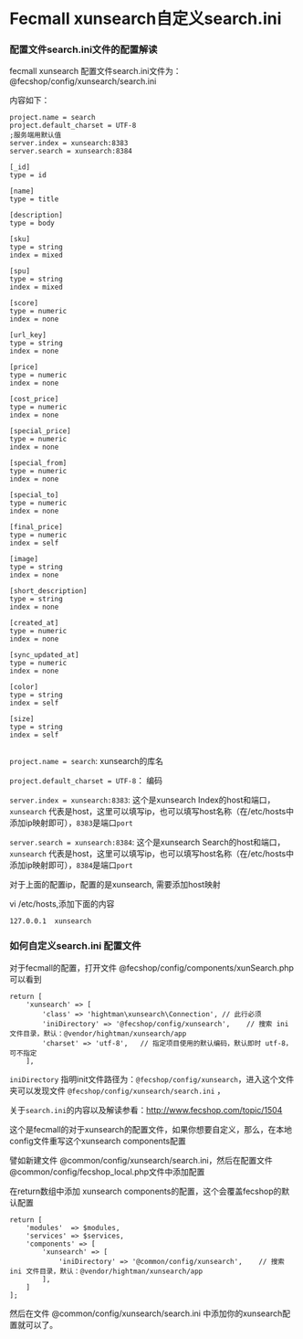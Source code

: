 Fecmall xunsearch自定义search.ini
===================


### 配置文件search.ini文件的配置解读

fecmall xunsearch 配置文件search.ini文件为： @fecshop/config/xunsearch/search.ini

内容如下：

```
project.name = search
project.default_charset = UTF-8
;服务端用默认值
server.index = xunsearch:8383
server.search = xunsearch:8384
 
[_id]
type = id
 
[name]
type = title

[description]
type = body
 
[sku]
type = string
index = mixed

[spu]
type = string
index = mixed

[score]
type = numeric
index = none

[url_key]
type = string
index = none

[price]
type = numeric
index = none

[cost_price]
type = numeric
index = none

[special_price]
type = numeric
index = none

[special_from]
type = numeric
index = none

[special_to]
type = numeric
index = none

[final_price]
type = numeric
index = self

[image]
type = string
index = none

[short_description]
type = string
index = none

[created_at]
type = numeric
index = none

[sync_updated_at]
type = numeric
index = none

[color]
type = string
index = self 

[size]
type = string
index = self 
 
```

`project.name = search`: xunsearch的库名

`project.default_charset = UTF-8`： 编码

`server.index = xunsearch:8383`: 这个是xunsearch Index的host和端口，`xunsearch` 代表是host，这里可以填写ip，也可以填写host名称（在/etc/hosts中添加ip映射即可），`8383`是端口`port`

`server.search = xunsearch:8384`: 这个是xunsearch Search的host和端口，`xunsearch` 代表是host，这里可以填写ip，也可以填写host名称（在/etc/hosts中添加ip映射即可），`8384`是端口`port`

对于上面的配置ip，配置的是xunsearch, 需要添加host映射

vi /etc/hosts,添加下面的内容

```
127.0.0.1  xunsearch
```


### 如何自定义search.ini 配置文件



对于fecmall的配置，打开文件 @fecshop/config/components/xunSearch.php 可以看到

```
return [
    'xunsearch' => [
        'class' => 'hightman\xunsearch\Connection', // 此行必须
        'iniDirectory' => '@fecshop/config/xunsearch',    // 搜索 ini 文件目录，默认：@vendor/hightman/xunsearch/app
        'charset' => 'utf-8',   // 指定项目使用的默认编码，默认即时 utf-8，可不指定
    ],
```



`iniDirectory` 指明init文件路径为：`@fecshop/config/xunsearch`，进入这个文件夹可以发现文件
`@fecshop/config/xunsearch/search.ini` ， 


关于`search.ini`的内容以及解读参看：http://www.fecshop.com/topic/1504



这个是fecmall的对于xunsearch的配置文件，如果你想要自定义，那么，在本地config文件重写这个xunsearch components配置

譬如新建文件  @common/config/xunsearch/search.ini，然后在配置文件 @common/config/fecshop_local.php文件中添加配置

在return数组中添加 xunsearch components的配置，这个会覆盖fecshop的默认配置

```
return [
    'modules'  => $modules,
    'services' => $services,
    'components' => [
        'xunsearch' => [
            'iniDirectory' => '@common/config/xunsearch',    // 搜索 ini 文件目录，默认：@vendor/hightman/xunsearch/app
        ],
    ]
];
```

然后在文件 @common/config/xunsearch/search.ini 中添加你的xunsearch配置就可以了。


























